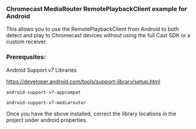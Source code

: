<h3>Chromecast MediaRouter RemotePlaybackClient example for Android</h3>

This allows you to use the RemotePlaybackClient from Android to both detect and play to Chromecast devices without using the full Cast SDK or a custom receiver.

<h3>Prerequsites:</h3>
Android Support v7 Libraries

https://developer.android.com/tools/support-library/setup.html

    android-support-v7-appcompat

    android-support-v7-mediarouter


Once you have the above installed, correct the library locations in the project under android properties.